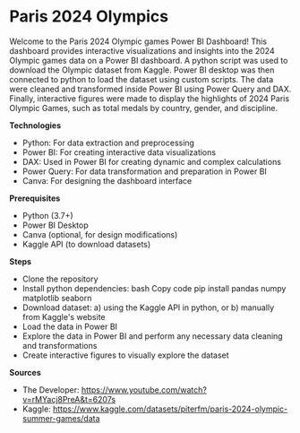 # Paris 2024 Olympics

Welcome to the Paris 2024 Olympic games Power BI Dashboard! This dashboard provides interactive visualizations and insights into the 2024 Olympic games data on a Power BI dashboard. A python script was used to download the Olympic dataset from Kaggle. Power BI desktop was then connected to python to load the dataset using custom scripts. The data were cleaned and transformed inside Power BI using Power Query and DAX. Finally, interactive figures were made to display the highlights of 2024 Paris Olympic Games, such as total medals by country, gender, and discipline.

**Technologies**
- Python: For data extraction and preprocessing
- Power BI: For creating interactive data visualizations
- DAX: Used in Power BI for creating dynamic and complex calculations
- Power Query: For data transformation and preparation in Power BI
- Canva: For designing the dashboard interface

**Prerequisites**
- Python (3.7+)
- Power BI Desktop
- Canva (optional, for design modifications)
- Kaggle API (to download datasets) 

**Steps**
- Clone the repository
- Install python dependencies: bash Copy code pip install pandas numpy matplotlib seaborn
- Download dataset: a) using the Kaggle API in python, or b) manually from Kaggle's website
- Load the data in Power BI
- Explore the data in Power BI and perform any necessary data cleaning and transformations
- Create interactive figures to visually explore the dataset

**Sources**
- The Developer: https://www.youtube.com/watch?v=rMYacj8PreA&t=6207s
- Kaggle: https://www.kaggle.com/datasets/piterfm/paris-2024-olympic-summer-games/data
